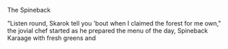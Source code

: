 The Spineback

"Listen round, Skarok tell you 'bout when I claimed the forest for me own," the jovial chef started as he prepared the menu of the day, Spineback Karaage with fresh greens and
